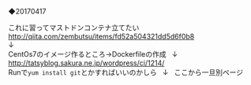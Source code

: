 ◆20170417  

これに習ってマストドンコンテナ立てたい  
http://qiita.com/zembutsu/items/fd52a504321dd5d6f0b8  
↓  
CentOs7のイメージ作るところ→Dockerfileの作成  
↓  
http://tatsyblog.sakura.ne.jp/wordpress/ci/1214/  
Runで`yum install git`とかすればいいのかしら  
↓  
ここから一旦別ページ  

